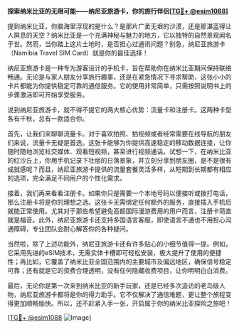 **探索纳米比亚的无限可能——纳尼亚旅游卡，你的旅行伴侣[[TG💪+ @esim1088](https://t.me/s/esim1088)]**

提到纳米比亚，你脑海里浮现的是什么？是那片广袤无垠的沙漠，还是那湛蓝得让人屏息的天空？纳米比亚是一个充满神秘与魅力的地方，它以独特的自然景观闻名于世。然而，当你踏上这片土地时，是否担心过通讯问题？别急，纳尼亚旅游卡（Namibia Travel SIM Card）就是你的最佳选择！

纳尼亚旅游卡是一种专为游客设计的手机卡，旨在帮助你在纳米比亚期间保持联络畅通。无论是与家人朋友分享旅行趣事，还是在紧急情况下寻求帮助，这张小小的卡片都能为你提供稳定可靠的通信服务。它的使用非常简单，只需按照说明书上的步骤激活即可开始享受服务。

说到纳尼亚旅游卡，就不得不提它的两大核心优势：流量卡和注册卡。这两种卡型各有千秋，总有一款适合你。

首先，让我们来聊聊流量卡。对于喜欢拍照、拍视频或者经常需要在线导航的朋友们来说，流量卡无疑是首选。这张卡能够为你提供高速稳定的移动数据连接，让你随时随地浏览社交媒体、观看短视频，甚至进行视频通话。试想一下，在纳米比亚的红沙丘上，你用手机记录下壮丽的日落景象，并立刻分享到朋友圈，是不是很有成就感呢？而且，纳尼亚旅游卡提供的流量套餐灵活多样，从短期到长期都有相应的选项，完全满足不同用户的个性化需求。

接着，我们再来看看注册卡。如果你只是需要一个本地号码以便接听或拨打电话，那么注册卡将是你的理想之选。这张卡无需绑定任何额外的服务，直接插入手机后就能正常使用。尤其对于那些希望避免高额国际漫游费用的用户而言，注册卡简直就是福音。此外，纳尼亚旅游卡还支持多国语言客服，即使语言不通也不用担心沟通障碍，专业团队会耐心解答你的各种疑问。

当然啦，除了上述功能外，纳尼亚旅游卡还有许多贴心的小细节值得一提。例如，它采用先进的eSIM技术，无需实体卡槽即可轻松安装，极大提升了使用的便捷性；再比如，它覆盖了纳米比亚全国范围内的主要城市及偏远地区，确保信号稳定可靠；还有就是它的资费合理透明，没有任何隐藏收费项目，让你明明白白消费。

最后，无论你是第一次来到纳米比亚的新手玩家，还是已经多次造访的老鸟级人物，纳尼亚旅游卡都将是你的得力助手。它不仅解决了通信难题，更让整个旅程变得更加顺畅愉快。所以，还不赶紧入手一张，开启属于你的纳米比亚探险之旅吧！

[[TG💪+ @esim1088](https://t.me/s/esim1088) ![Image](https://i.postimg.cc/4NQfJmqS/Snipaste-2025-05-13-00-14-12.png)]